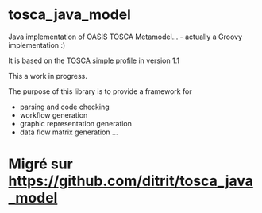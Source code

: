 # tosca_java_model

Java implementation of OASIS TOSCA Metamodel... - actually a Groovy implementation :)

It is based on the [TOSCA simple profile](http://docs.oasis-open.org/tosca/TOSCA-Simple-Profile-YAML/v1.1/TOSCA-Simple-Profile-YAML-v1.1.html) in version 1.1 

This a work in progress.

The purpose of this library is to provide a framework for 
- parsing and code checking
- workflow generation
- graphic representation generation
- data flow matrix generation
...


# Migré sur https://github.com/ditrit/tosca_java_model
